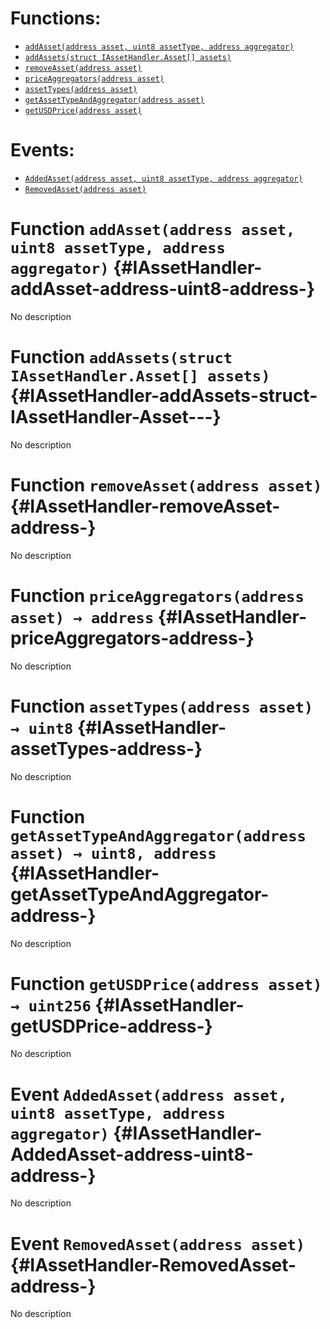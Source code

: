 

# Functions:
- [`addAsset(address asset, uint8 assetType, address aggregator)`](#IAssetHandler-addAsset-address-uint8-address-)
- [`addAssets(struct IAssetHandler.Asset[] assets)`](#IAssetHandler-addAssets-struct-IAssetHandler-Asset---)
- [`removeAsset(address asset)`](#IAssetHandler-removeAsset-address-)
- [`priceAggregators(address asset)`](#IAssetHandler-priceAggregators-address-)
- [`assetTypes(address asset)`](#IAssetHandler-assetTypes-address-)
- [`getAssetTypeAndAggregator(address asset)`](#IAssetHandler-getAssetTypeAndAggregator-address-)
- [`getUSDPrice(address asset)`](#IAssetHandler-getUSDPrice-address-)

# Events:
- [`AddedAsset(address asset, uint8 assetType, address aggregator)`](#IAssetHandler-AddedAsset-address-uint8-address-)
- [`RemovedAsset(address asset)`](#IAssetHandler-RemovedAsset-address-)

# Function `addAsset(address asset, uint8 assetType, address aggregator)` {#IAssetHandler-addAsset-address-uint8-address-}
No description
# Function `addAssets(struct IAssetHandler.Asset[] assets)` {#IAssetHandler-addAssets-struct-IAssetHandler-Asset---}
No description
# Function `removeAsset(address asset)` {#IAssetHandler-removeAsset-address-}
No description
# Function `priceAggregators(address asset) → address` {#IAssetHandler-priceAggregators-address-}
No description
# Function `assetTypes(address asset) → uint8` {#IAssetHandler-assetTypes-address-}
No description
# Function `getAssetTypeAndAggregator(address asset) → uint8, address` {#IAssetHandler-getAssetTypeAndAggregator-address-}
No description
# Function `getUSDPrice(address asset) → uint256` {#IAssetHandler-getUSDPrice-address-}
No description

# Event `AddedAsset(address asset, uint8 assetType, address aggregator)` {#IAssetHandler-AddedAsset-address-uint8-address-}
No description
# Event `RemovedAsset(address asset)` {#IAssetHandler-RemovedAsset-address-}
No description
